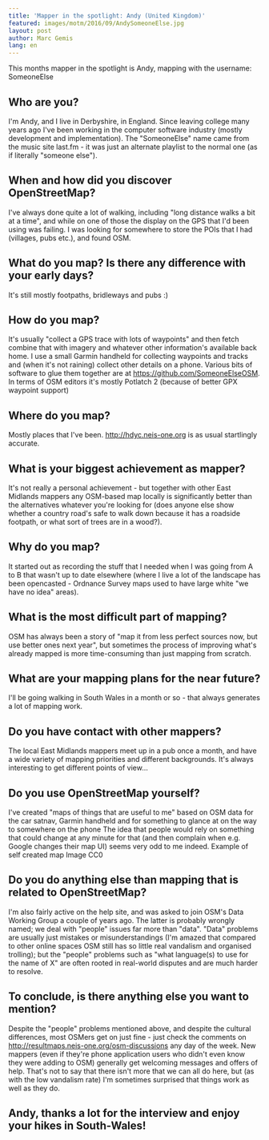 ```yaml
---
title: 'Mapper in the spotlight: Andy (United Kingdom)'
featured: images/motm/2016/09/AndySomeoneElse.jpg
layout: post
author: Marc Gemis
lang: en
---
```


This months mapper in the spotlight is Andy, mapping with the username: SomeoneElse

## Who are you?

I'm Andy, and I live in Derbyshire, in England. Since leaving college many years ago I've been working in the computer software industry (mostly development and implementation). The "SomeoneElse" name came from the music site last.fm - it was just an alternate playlist to the normal one (as if literally "someone else").

## When and how did you discover OpenStreetMap?

I've always done quite a lot of walking, including "long distance walks a bit at a time", and while on one of those the display on the GPS that I'd been using was failing. I was looking for somewhere to store the POIs that I had (villages, pubs etc.), and found OSM.

## What do you map? Is there any difference with your early days?

It's still mostly footpaths, bridleways and pubs :)

## How do you map?

It's usually "collect a GPS trace with lots of waypoints" and then fetch combine that with imagery and whatever other information's available back home. I use a small Garmin handheld for collecting waypoints and tracks and (when it's not raining) collect other details on a phone. Various bits of software to glue them together are at https://github.com/SomeoneElseOSM. In terms of OSM editors it's mostly Potlatch 2 (because of better GPX waypoint support)

## Where do you map?

Mostly places that I've been. http://hdyc.neis-one.org is as usual startlingly accurate.

## What is your biggest achievement as mapper?

It's not really a personal achievement - but together with other East Midlands mappers any OSM-based map locally is significantly better than the alternatives whatever you're looking for (does anyone else show whether a country road's safe to walk down because it has a roadside footpath, or what sort of trees are in a wood?).

## Why do you map?

It started out as recording the stuff that I needed when I was going from A to B that wasn't up to date elsewhere (where I live a lot of the landscape has been opencasted - Ordnance Survey maps used to have large white "we have no idea" areas).

## What is the most difficult part of mapping?

OSM has always been a story of "map it from less perfect sources now, but use better ones next year", but sometimes the process of improving what's already mapped is more time-consuming than just mapping from scratch.

## What are your mapping plans for the near future?

I'll be going walking in South Wales in a month or so - that always generates a lot of mapping work.

## Do you have contact with other mappers?

The local East Midlands mappers meet up in a pub once a month, and have a wide variety of mapping priorities and different backgrounds. It's always interesting to get different points of view...

## Do you use OpenStreetMap yourself?

I've created "maps of things that are useful to me" based on OSM data for the car satnav, Garmin handheld and for something to glance at on the way to somewhere on the phone The idea that people would rely on something that could change at any minute for that (and then complain when e.g. Google changes their map UI) seems very odd to me indeed. Example of self created map Image CC0

## Do you do anything else than mapping that is related to OpenStreetMap?

I'm also fairly active on the help site, and was asked to join OSM's Data Working Group a couple of years ago. The latter is probably wrongly named; we deal with "people" issues far more than "data". "Data" problems are usually just mistakes or misunderstandings (I'm amazed that compared to other online spaces OSM still has so little real vandalism and organised trolling); but the "people" problems such as "what language(s) to use for the name of X" are often rooted in real-world disputes and are much harder to resolve.

## To conclude, is there anything else you want to mention?

Despite the "people" problems mentioned above, and despite the cultural differences, most OSMers get on just fine - just check the comments on http://resultmaps.neis-one.org/osm-discussions any day of the week. New mappers (even if they're phone application users who didn't even know they were adding to OSM) generally get welcoming messages and offers of help. That's not to say that there isn't more that we can all do here, but (as with the low vandalism rate) I'm sometimes surprised that things work as well as they do.

## Andy, thanks a lot for the interview and enjoy your hikes in South-Wales! 
